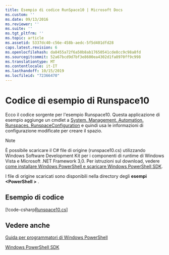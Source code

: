 ```yaml
---
title: Esempio di codice RunSpace10 | Microsoft Docs
ms.custom: ''
ms.date: 09/13/2016
ms.reviewer: ''
ms.suite: ''
ms.tgt_pltfrm: ''
ms.topic: article
ms.assetid: 5337dc40-c56e-458b-aedc-5f5d401dfd28
caps.latest.revision: 6
ms.openlocfilehash: da8455a72f6a50b8ab17650541cde8cc9c98a8fd
ms.sourcegitcommit: 52a67bcd9d7bf3e8600ea4302d1fa8970ff9c998
ms.translationtype: MT
ms.contentlocale: it-IT
ms.lasthandoff: 10/15/2019
ms.locfileid: "72366470"
---
```

# <a name="runspace10-code-sample"></a>Codice di esempio di Runspace10

Ecco il codice sorgente per l'esempio Runspace10. Questa applicazione di esempio aggiunge un cmdlet a [System. Management. Automation. Runspaces. RunspaceConfiguration](/dotnet/api/System.Management.Automation.Runspaces.RunspaceConfiguration) e quindi usa le informazioni di configurazione modificate per creare il spazio.

> [!NOTE]
> È possibile scaricare il C# file di origine (runspace10.cs) utilizzando Windows Software Development Kit per i componenti di runtime di Windows Vista e Microsoft .NET Framework 3,0. Per istruzioni sul download, vedere [come installare Windows PowerShell e scaricare Windows PowerShell SDK](/powershell/developer/installing-the-windows-powershell-sdk).
>
> I file di origine scaricati sono disponibili nella directory degli **esempi \<PowerShell >** .

## <a name="code-sample"></a>Esempio di codice

[!code-csharp[Runspace10.cs](../../../../powershell-sdk-samples/SDK-2.0/csharp/Runspace10/Runspace10.cs#L11-L118 "Runspace10.cs")]

## <a name="see-also"></a>Vedere anche

[Guida per programmatori di Windows PowerShell](./windows-powershell-programmer-s-guide.md)

[Windows PowerShell SDK](../windows-powershell-reference.md)
